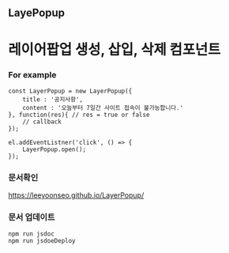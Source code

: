 ## LayePopup

레이어팝업 생성, 삽입, 삭제 컴포넌트
=================================

### For example 

```
const LayerPopup = new LayerPopup({
    title : '공지사항',
    content : '오늘부터 7일간 사이트 접속이 불가능합니다.'
}, function(res){ // res = true or false
    // callback
});

el.addEventListner('click', () => {
    LayerPopup.open();
});
```

### 문서확인
https://leeyoonseo.github.io/LayerPopup/

### 문서 업데이트
```
npm run jsdoc
npm run jsdoeDeploy
```